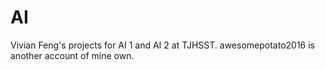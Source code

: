 # AI
Vivian Feng's projects for AI 1 and AI 2 at TJHSST. awesomepotato2016 is another account of mine own.
